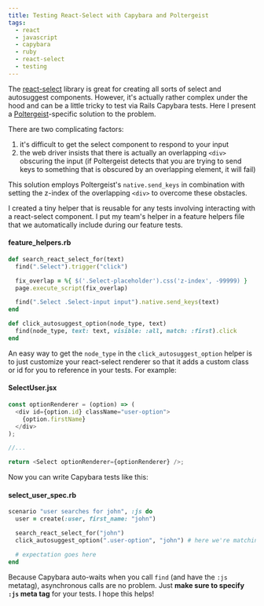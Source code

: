 ```yaml
---
title: Testing React-Select with Capybara and Poltergeist
tags:
  - react
  - javascript
  - capybara
  - ruby
  - react-select
  - testing
---
```


The [react-select][react-select] library is great for creating all sorts of select and autosuggest components. However, it's actually rather complex under the hood and can be a little tricky to test via Rails Capybara tests. Here I present a [Poltergeist][poltergeist]-specific solution to the problem.

There are two complicating factors:

1. it's difficult to get the select component to respond to your input
2. the web driver insists that there is actually an overlapping `<div>` obscuring the input (if Poltergeist detects that you are trying to send keys to something that is obscured by an overlapping element, it will fail)

This solution employs Poltergeist's `native.send_keys` in combination with setting the z-index of the overlapping `<div>` to overcome these obstacles.

I created a tiny helper that is reusable for any tests involving interacting with a react-select component. I put my team's helper in a feature helpers file that we automatically include during our feature tests.

#### feature_helpers.rb
```ruby
def search_react_select_for(text)
  find(".Select").trigger("click")

  fix_overlap = %{ $('.Select-placeholder').css('z-index', -99999) }
  page.execute_script(fix_overlap)

  find(".Select .Select-input input").native.send_keys(text)
end

def click_autosuggest_option(node_type, text)
  find(node_type, text: text, visible: :all, match: :first).click
end
```

An easy way to get the `node_type` in the `click_autosuggest_option` helper is to just customize your react-select renderer so that it adds a custom class or id for you to reference in your tests. For example:

#### SelectUser.jsx
```js
const optionRenderer = (option) => (
  <div id={option.id} className="user-option">
    {option.firstName}
  </div>
);

//...

return <Select optionRenderer={optionRenderer} />;
```

Now you can write Capybara tests like this:

#### select_user_spec.rb
```ruby
scenario "user searches for john", :js do
  user = create(:user, first_name: "john")

  search_react_select_for("john")
  click_autosuggest_option(".user-option", "john") # here we're matching using the class name

  # expectation goes here
end
```

Because Capybara auto-waits when you call `find` (and have the `:js` metatag), asynchronous calls are no problem. Just **make sure to specify `:js` meta tag** for your tests. I hope this helps!

[react-select]: https://github.com/JedWatson/react-select
[react-on-rails]: https://github.com/shakacode/react_on_rails
[poltergeist]: https://github.com/teampoltergeist/poltergeist
